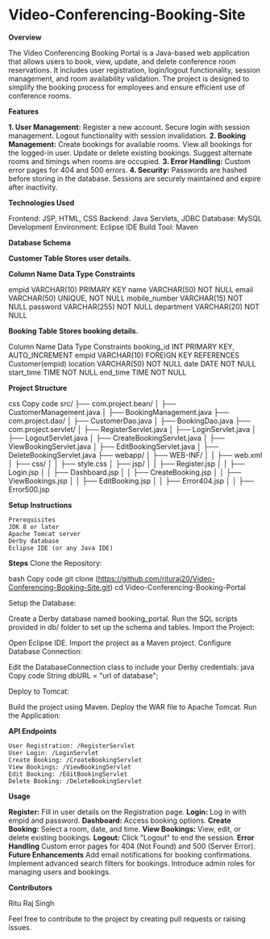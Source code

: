 # Video-Conferencing-Booking-Site

**Overview**

The Video Conferencing Booking Portal is a Java-based web application that allows users to book, view, update, and delete conference room reservations. It includes user registration, login/logout functionality, session management, and room availability validation. The project is designed to simplify the booking process for employees and ensure efficient use of conference rooms.

**Features**

**1. User Management:**
        Register a new account.
        Secure login with session management.
        Logout functionality with session invalidation.
**2. Booking Management:**
        Create bookings for available rooms.
        View all bookings for the logged-in user.
        Update or delete existing bookings.
        Suggest alternate rooms and timings when rooms are occupied.
**3. Error Handling:**
        Custom error pages for 404 and 500 errors.
**4. Security:**
        Passwords are hashed before storing in the database.
        Sessions are securely maintained and expire after inactivity.
        
**Technologies Used**

Frontend: JSP, HTML, CSS
Backend: Java Servlets, JDBC
Database: MySQL
Development Environment: Eclipse IDE
Build Tool: Maven

**Database Schema**

**Customer Table
Stores user details.**

**Column Name	Data Type	Constraints** 

empid	VARCHAR(10)	PRIMARY KEY
name	VARCHAR(50)	NOT NULL
email	VARCHAR(50)	UNIQUE, NOT NULL
mobile_number	VARCHAR(15)	NOT NULL
password	VARCHAR(255)	NOT NULL
department	VARCHAR(20)	NOT NULL

**Booking Table**
**Stores booking details.**

Column Name	Data Type	Constraints
booking_id	INT	PRIMARY KEY, AUTO_INCREMENT
empid	VARCHAR(10)	FOREIGN KEY REFERENCES Customer(empid)
location	VARCHAR(50)	NOT NULL
date	DATE	NOT NULL
start_time	TIME	NOT NULL
end_time	TIME	NOT NULL

**Project Structure**

css
Copy code
src/
├── com.project.bean/
│   ├── CustomerManagement.java
│   ├── BookingManagement.java
├── com.project.dao/
│   ├── CustomerDao.java
│   ├── BookingDao.java
├── com.project.servlet/
│   ├── RegisterServlet.java
│   ├── LoginServlet.java
│   ├── LogoutServlet.java
│   ├── CreateBookingServlet.java
│   ├── ViewBookingServlet.java
│   ├── EditBookingServlet.java
│   ├── DeleteBookingServlet.java
├── webapp/
│   ├── WEB-INF/
│   │   ├── web.xml
│   ├── css/
│   │   ├── style.css
│   ├── jsp/
│   │   ├── Register.jsp
│   │   ├── Login.jsp
│   │   ├── Dashboard.jsp
│   │   ├── CreateBooking.jsp
│   │   ├── ViewBookings.jsp
│   │   ├── EditBooking.jsp
│   │   ├── Error404.jsp
│   │   ├── Error500.jsp


**Setup Instructions**

    Prerequisites
    JDK 8 or later
    Apache Tomcat server
    Derby database
    Eclipse IDE (or any Java IDE)
    
**Steps**
Clone the Repository:

bash
Copy code
git clone (https://github.com/rituraj20/Video-Conferencing-Booking-Site.git)
cd Video-Conferencing-Booking-Portal

Setup the Database:

Create a Derby database named booking_portal.
Run the SQL scripts provided in db/ folder to set up the schema and tables.
Import the Project:

Open Eclipse IDE.
Import the project as a Maven project.
Configure Database Connection:

Edit the DatabaseConnection class to include your Derby credentials:
java
Copy code
String dbURL = "url of database";

Deploy to Tomcat:

Build the project using Maven.
Deploy the WAR file to Apache Tomcat.
Run the Application:



**API Endpoints**

    User Registration: /RegisterServlet
    User Login: /LoginServlet
    Create Booking: /CreateBookingServlet
    View Bookings: /ViewBookingServlet
    Edit Booking: /EditBookingServlet
    Delete Booking: /DeleteBookingServlet

**Usage**

**Register:**
    Fill in user details on the Registration page.
**Login:**
    Log in with empid and password.
**Dashboard:**
    Access booking options.
**Create Booking:**
    Select a room, date, and time.
**View Bookings:**
    View, edit, or delete existing bookings.
**Logout:**
    Click "Logout" to end the session.
**Error Handling**
    Custom error pages for 404 (Not Found) and 500 (Server Error).
**Future Enhancements**
    Add email notifications for booking confirmations.
    Implement advanced search filters for bookings.
    Introduce admin roles for managing users and bookings.

**Contributors**

Ritu Raj Singh

Feel free to contribute to the project by creating pull requests or raising issues.
